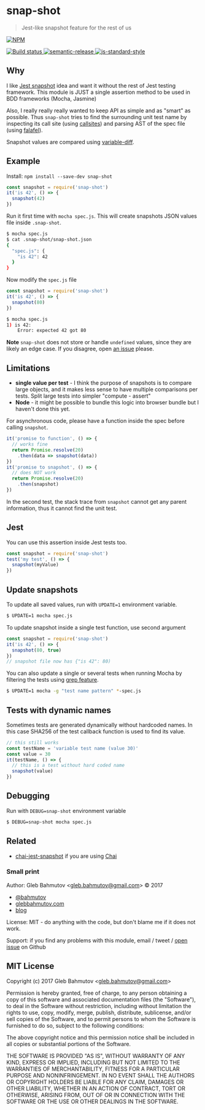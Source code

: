 # snap-shot

> Jest-like snapshot feature for the rest of us

[![NPM][npm-icon] ][npm-url]

[![Build status][ci-image] ][ci-url]
[![semantic-release][semantic-image] ][semantic-url]
[![js-standard-style][standard-image]][standard-url]

## Why

I like [Jest snapshot](https://facebook.github.io/jest/blog/2016/07/27/jest-14.html)
idea and want it without the rest of Jest testing framework. This module is
JUST a single assertion method to be used in BDD frameworks (Mocha, Jasmine)

Also, I really really really wanted to keep API as simple and as "smart"
as possible. Thus `snap-shot` tries to find the surrounding unit test name
by inspecting its call site
(using [callsites](https://github.com/sindresorhus/callsites#readme))
and parsing AST of the spec file
(using [falafel](https://github.com/substack/node-falafel#readme)).

Snapshot values are compared using
[variable-diff](https://github.com/taylorhakes/variable-diff).

## Example

Install: `npm install --save-dev snap-shot`

```js
const snapshot = require('snap-shot')
it('is 42', () => {
  snapshot(42)
})
```

Run it first time with `mocha spec.js`.
This will create snapshots JSON values file inside `.snap-shot`.

```sh
$ mocha spec.js
$ cat .snap-shot/snap-shot.json
{
  "spec.js": {
    "is 42": 42
  }
}
```

Now modify the `spec.js` file

```js
const snapshot = require('snap-shot')
it('is 42', () => {
  snapshot(80)
})
```

```sh
$ mocha spec.js
1) is 42:
    Error: expected 42 got 80
```

**Note** `snap-shot` does not store or handle `undefined` values, since they
are likely an edge case. If you disagree, open
[an issue](https://github.com/bahmutov/snap-shot/issues) please.

## Limitations

* **single value per test** - I think the purpose of snapshots is to compare
  large objects, and it makes less sense to have multiple comparisons per
  tests. Split large tests into simpler "compute - assert"
* **Node** - it might be possible to bundle this logic into browser bundle
  but I haven't done this yet.

For asynchronous code, please have a function inside the spec before
calling `snapshot`.

```js
it('promise to function', () => {
  // works fine
  return Promise.resolve(20)
    .then(data => snapshot(data))
})
it('promise to snapshot', () => {
  // does NOT work
  return Promise.resolve(20)
    .then(snapshot)
})
```
In the second test, the stack trace from `snapshot` cannot get any parent
information, thus it cannot find the unit test.

## Jest

You can use this assertion inside Jest tests too.

```js
const snapshot = require('snap-shot')
test('my test', () => {
  snapshot(myValue)
})
```

## Update snapshots

To update all saved values, run with `UPDATE=1` environment variable.

```sh
$ UPDATE=1 mocha spec.js
```

To update snapshot inside a single test function, use second argument

```js
const snapshot = require('snap-shot')
it('is 42', () => {
  snapshot(80, true)
})
// snapshot file now has {"is 42": 80)
```

You can also update a single or several tests when running Mocha by filtering
the tests using [grep feature](http://mochajs.org/#g---grep-pattern).

```sh
$ UPDATE=1 mocha -g "test name pattern" *-spec.js
```

## Tests with dynamic names

Sometimes tests are generated dynamically without hardcoded names. In this
case SHA256 of the test callback function is used to find its value.

```js
// this still works
const testName = 'variable test name (value 30)'
const value = 30
it(testName, () => {
  // this is a test without hard coded name
  snapshot(value)
})
```

## Debugging

Run with `DEBUG=snap-shot` environment variable

```sh
$ DEBUG=snap-shot mocha spec.js
```

## Related

* [chai-jest-snapshot](https://github.com/suchipi/chai-jest-snapshot) if
  you are using [Chai](http://chaijs.com/)

### Small print

Author: Gleb Bahmutov &lt;gleb.bahmutov@gmail.com&gt; &copy; 2017

* [@bahmutov](https://twitter.com/bahmutov)
* [glebbahmutov.com](http://glebbahmutov.com)
* [blog](http://glebbahmutov.com/blog)

License: MIT - do anything with the code, but don't blame me if it does not work.

Support: if you find any problems with this module, email / tweet /
[open issue](https://github.com/bahmutov/snap-shot/issues) on Github

## MIT License

Copyright (c) 2017 Gleb Bahmutov &lt;gleb.bahmutov@gmail.com&gt;

Permission is hereby granted, free of charge, to any person
obtaining a copy of this software and associated documentation
files (the "Software"), to deal in the Software without
restriction, including without limitation the rights to use,
copy, modify, merge, publish, distribute, sublicense, and/or sell
copies of the Software, and to permit persons to whom the
Software is furnished to do so, subject to the following
conditions:

The above copyright notice and this permission notice shall be
included in all copies or substantial portions of the Software.

THE SOFTWARE IS PROVIDED "AS IS", WITHOUT WARRANTY OF ANY KIND,
EXPRESS OR IMPLIED, INCLUDING BUT NOT LIMITED TO THE WARRANTIES
OF MERCHANTABILITY, FITNESS FOR A PARTICULAR PURPOSE AND
NONINFRINGEMENT. IN NO EVENT SHALL THE AUTHORS OR COPYRIGHT
HOLDERS BE LIABLE FOR ANY CLAIM, DAMAGES OR OTHER LIABILITY,
WHETHER IN AN ACTION OF CONTRACT, TORT OR OTHERWISE, ARISING
FROM, OUT OF OR IN CONNECTION WITH THE SOFTWARE OR THE USE OR
OTHER DEALINGS IN THE SOFTWARE.

[npm-icon]: https://nodei.co/npm/snap-shot.svg?downloads=true
[npm-url]: https://npmjs.org/package/snap-shot
[ci-image]: https://travis-ci.org/bahmutov/snap-shot.svg?branch=master
[ci-url]: https://travis-ci.org/bahmutov/snap-shot
[semantic-image]: https://img.shields.io/badge/%20%20%F0%9F%93%A6%F0%9F%9A%80-semantic--release-e10079.svg
[semantic-url]: https://github.com/semantic-release/semantic-release
[standard-image]: https://img.shields.io/badge/code%20style-standard-brightgreen.svg
[standard-url]: http://standardjs.com/

